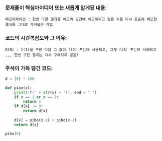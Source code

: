 ### 문제풀이 핵심아이디어 또는 새롭게 알게된 내용: 
    메모이제이션 : 한번 구한 결과를 메모리 공간에 메모해두고 같은 식을 다시 호출해 메모한 결과를 그대로 가져오는 기법
    
### 코드의 시간복잡도와 그 이유:
    O(N) : f(1)을 구한 다음 그 값이 f(2) 푸는데 사용되고, 그게 f(3) 푸는데 사용되고 ,,, 한번 구한 결과는 다시 구해지지 않음!
    
    
### 주석이 가득 담긴 코드:
```python
d = [0] * 100 

def pibo(x):
    print('f(' + str(x) + ')', end = " ")
    if x == 1 or x == 2: 
        return 1
    if d[x] != 0:
        return d[x]
    
    d[x] = pibo(x-1) + pibo(x-2)
    return d[x]

pibo(6)
    
```
